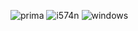 
![prima](https://bafybeictvnacn7z3xkpdmyhs4ok5vbvcmpdkxxzh7w445nlwmh6nvaqqe4.ipfs.nftstorage.link)
![i574n](https://bafybeigbrhw7j2eqjijwogb4pqjnodoy7jgyihd54pvfttbspoz7v7si6i.ipfs.nftstorage.link/i574n%20avatar.png)
![windows](https://bafybeiepsrp7xhfcwd7prhpqankgk3vf7bhpdru2rdeabjhy7dw6ww6bcu.ipfs.nftstorage.link/%7B2AAAAC60-3EE8-4D33-8C3E-80BF06915344%7D-Image1080.jpg)
